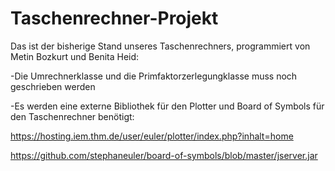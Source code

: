 # Taschenrechner-Projekt

Das ist der bisherige Stand unseres Taschenrechners, programmiert von Metin Bozkurt und Benita Heid:


-Die Umrechnerklasse und die Primfaktorzerlegungklasse muss noch geschrieben werden


-Es werden eine externe Bibliothek für den Plotter und Board of Symbols für den Taschenrechner benötigt:


https://hosting.iem.thm.de/user/euler/plotter/index.php?inhalt=home


https://github.com/stephaneuler/board-of-symbols/blob/master/jserver.jar
